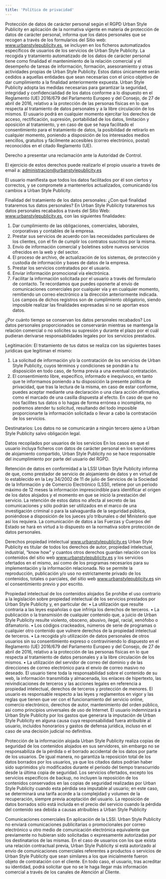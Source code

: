 ```yaml
---
title: 'Política de privacidad'
---
```


Protección de datos de carácter personal según el RGPD
Urban Style Publicity en aplicación de la normativa vigente en materia de protección de datos de carácter personal, informa que los datos personales que se recogen a través de los formularios del Sitio web: www.urbanstylepublicity.es, se incluyen en los ficheros automatizados específicos de usuarios de los servicios de Urban Style Publicity.
La recogida y tratamiento automatizado de los datos de carácter personal tiene como finalidad el mantenimiento de la relación comercial y el desempeño de tareas de información, formación, asesoramiento y otras actividades propias de Urban Style Publicity.
Estos datos únicamente serán cedidos a aquellas entidades que sean necesarias con el único objetivo de dar cumplimiento a la finalidad anteriormente expuesta.
Urban Style Publicity adopta las medidas necesarias para garantizar la seguridad, integridad y confidencialidad de los datos conforme a lo dispuesto en el Reglamento (UE) 2016/679 del Parlamento Europeo y del Consejo, de 27 de abril de 2016, relativo a la protección de las personas físicas en lo que respecta al tratamiento de datos personales y a la libre circulación de los mismos.
El usuario podrá en cualquier momento ejercitar los derechos de acceso, rectificación, supresión, portabilidad de los datos, limitación y
oposición al tratamiento, y en caso de que se haya facilitado el consentimiento para el tratamiento de datos, la
posibilidad de retirarlo en cualquier momento, poniendo a disposición de los interesados medios sencillos, gratuitos y fácilmente accesibles (correo electrónico, postal) reconocidos en el citado Reglamento (UE).

Derecho a presentar una reclamación ante la Autoridad de Control.

El ejercicio de estos derechos puede realizarlo el propio usuario a través de email a: administracion@urbanstylepublicity.es

El usuario manifiesta que todos los datos facilitados por él son ciertos y correctos, y se compromete a mantenerlos actualizados, comunicando los cambios a Urban Style Publicity.

Finalidad del tratamiento de los datos personales:
¿Con qué finalidad trataremos tus datos personales?
En Urban Style Publicity trataremos tus datos personales recabados a través del Sitio Web: www.urbanstylepublicity.es, con las siguientes finalidades:
1. Dar cumplimiento de las obligaciones, comerciales, laborales, corporativas y contables de la empresa.
2. Prestar sus servicios de acuerdo con las necesidades particulares de los clientes, con el fin de cumplir
los contratos suscritos por la misma.
3. Envío de información comercial y boletines sobre nuevos servicios ofrecidos en la web y del sector.
4. El proceso de archivo, de actualización de los sistemas, de protección y custodia de información y
bases de datos de la empresa.
5. Prestar los servicios contratados por el usuario.
6. Enviar información promocional vía electrónica.
7. Facilitar la información solicitada por el usuario a través del formulario de contacto.
Te recordamos que puedes oponerte al envío de comunicaciones comerciales por cualquier vía y en cualquier momento, remitiendo un correo electrónico a la dirección anteriormente indicada.
Los campos de dichos registros son de cumplimiento obligatorio, siendo imposible realizar las finalidades expresadas si no se aportan esos datos.

¿Por cuánto tiempo se conservan los datos personales recabados?
Los datos personales proporcionados se conservarán mientras se mantenga la relación comercial o no solicites su supresión y durante el plazo por el cuál pudieran derivarse responsabilidades legales por los servicios prestados.

Legitimación:
El tratamiento de tus datos se realiza con las siguientes bases jurídicas que legitiman el mismo:
1. La solicitud de información y/o la contratación de los servicios de Urban Style Publicity, cuyos términos y condiciones se pondrán a tu disposición en todo caso, de forma previa a una eventual contratación.
2. El consentimiento libre, específico, informado e inequívoco, en tanto que te informamos poniendo a tu disposición la presente política de privacidad, que tras la lectura de la misma, en caso de estar conforme, puedes aceptar mediante una declaración o una clara acción afirmativa, como el marcado de una casilla dispuesta al efecto.
En caso de que no nos facilites tus datos o lo hagas de forma errónea o incompleta, no podremos atender tu solicitud, resultando del todo imposible proporcionarte la información solicitada o llevar a cabo la contratación de los servicios.

Destinatarios:
Los datos no se comunicarán a ningún tercero ajeno a Urban Style Publicity salvo obligación legal.

Datos recopilados por usuarios de los servicios
En los casos en que el usuario incluya ficheros con datos de carácter personal en los servidores de alojamiento compartido, Urban Style Publicity no se hace responsable del incumplimiento por parte del usuario del RGPD.

Retención de datos en conformidad a la LSSI
Urban Style Publicity informa de que, como prestador de servicio de alojamiento de datos y en virtud de lo establecido en la Ley 34/2002 de 11 de julio de Servicios de la Sociedad de la Información y de Comercio Electrónico (LSSI), retiene por un periodo máximo de 12 meses la información imprescindible para identificar el origen de los datos alojados y el momento en que se inició la prestación del servicio. La retención de estos datos no afecta al secreto de las comunicaciones y sólo podrán ser utilizados en el marco de una investigación criminal o para la salvaguardia de la seguridad pública, poniéndose a disposición de los jueces y/o tribunales o del Ministerio que así los requiera.
La comunicación de datos a las Fuerzas y Cuerpos del Estado se hará en virtud a lo dispuesto en la normativa sobre protección de datos personales.

Derechos propiedad intelectual www.urbanstylepublicity.es
Urban Style Publicity es titular de todos los derechos de autor, propiedad intelectual, industrial, “know how” y cuantos otros derechos guardan relación con los contenidos del sitio web www.urbanstylepublicity.es y los servicios ofertados en el mismo, así como de los programas necesarios para su implementación y la información relacionada.
No se permite la reproducción, publicación y/o uso no estrictamente privado de los contenidos, totales o parciales, del sitio web www.urbanstylepublicity.es sin el consentimiento previo y por escrito.

Propiedad intelectual de los contenidos alojados
Se prohíbe el uso contrario a la legislación sobre propiedad intelectual de los servicios prestados por Urban Style Publicity y, en particular de:
• La utilización que resulte contraria a las leyes españolas o que infrinja los derechos de terceros.
• La publicación o la transmisión de cualquier contenido que, a juicio de Urban Style Publicity resulte violento, obsceno, abusivo, ilegal, racial, xenófobo o difamatorio.
• Los códigos crackeados, números de serie de programas o cualquier otro contenido que vulnere derechos de la propiedad intelectual de terceros.
• La recogida y/o utilización de datos personales de otros usuarios sin su consentimiento expreso o contraviniendo lo dispuesto en el Reglamento (UE) 2016/679 del Parlamento Europeo y del Consejo, de 27 de abril de 2016, relativo a la protección de las personas físicas en lo que respecta al tratamiento de datos personales y a la libre circulación de los mismos.
• La utilización del servidor de correo del dominio y de las direcciones de correo electrónico para el envío de correo masivo no deseado.
El usuario tiene toda la responsabilidad sobre el contenido de su web, la información transmitida y almacenada, los enlaces de hipertexto, las reivindicaciones de terceros y las acciones legales en referencia a propiedad intelectual, derechos de terceros y protección de menores.
El usuario es responsable respecto a las leyes y reglamentos en vigor y las reglas que tienen que ver con el funcionamiento del servicio online, comercio electrónico, derechos de autor, mantenimiento del orden público, así como principios universales de uso de Internet.
El usuario indemnizará a Urban Style Publicity por los gastos que generara la imputación de Urban Style Publicity en alguna causa cuya responsabilidad fuera atribuible al usuario, incluidos honorarios y gastos de defensa jurídica, incluso en el caso de una decisión judicial no definitiva.

Protección de la información alojada
Urban Style Publicity realiza copias de seguridad de los contenidos alojados en sus servidores, sin embargo no se responsabiliza de la pérdida o el borrado accidental de los datos por parte de los usuarios. De igual manera, no garantiza la reposición total de los datos borrados por los usuarios, ya que los citados datos podrían haber sido suprimidos y/o modificados durante el periodo del tiempo transcurrido desde la última copia de seguridad.
Los servicios ofertados, excepto los servicios específicos de backup, no incluyen la reposición de los contenidos conservados en las copias de seguridad realizadas por Urban Style Publicity cuando esta pérdida sea imputable al usuario; en este caso, se determinará una tarifa acorde a la complejidad y volumen de la recuperación, siempre previa aceptación del usuario.
La reposición de datos borrados sólo está incluida en el precio del servicio cuando la pérdida del contenido sea debida a causas atribuibles a Urban Style Publicity

Comunicaciones comerciales
En aplicación de la LSSI. Urban Style Publicity no enviará comunicaciones publicitarias o promocionales por correo electrónico u otro medio de comunicación electrónica equivalente que previamente no hubieran sido solicitadas o expresamente autorizadas por los destinatarios de las mismas.
En el caso de usuarios con los que exista una relación contractual previa, Urban Style Publicity sí está autorizado al envío de comunicaciones comerciales referentes a productos o servicios de Urban Style Publicity que sean similares a los que inicialmente fueron objeto de contratación con el cliente.
En todo caso, el usuario, tras acreditar su identidad, podrá solicitar que no se le haga llegar más información comercial a través de los canales de Atención al Cliente.